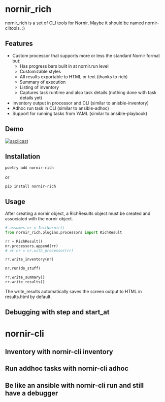 # nornir_rich

nornir_rich is a set of CLI tools for Nornir.  Maybe it should be named nornir-clitools. :)

## Features
- Custom processor that supports more or less the standard Nornir format but:
    - Has progress bars built in at nornir.run level
    - Customizable styles
    - All results exportable to HTML or text (thanks to rich)
    - Summary of execution
    - Listing of inventory
    - Captures task runtime and also task details (nothing done with task details yet)
- Inventory output in processor and CLI (similar to anisble-inventory)
- Adhoc run task in CLI (similar to ansible-adhoc)
- Support for running tasks from YAML (similar to ansible-playbook)

## Demo
[![asciicast](https://asciinema.org/a/04Xpc2MybxqVkrEhCgA9K39Wr.svg)](https://asciinema.org/a/04Xpc2MybxqVkrEhCgA9K39Wr)


## Installation
```python
poetry add nornir-rich
```
or
```
pip install nornir-rich
```

## Usage
After creating a nornir object, a RichResults object must be created and associated with the nornir object.

```python
# assumes nr = InitNornir()
from nornir_rich.plugins.processors import RichResult

rr = RichResult()
nr.processors.append(rr)
# or nr = nr.with_processor(rr)

rr.write_inventory(nr)

nr.run(do_stuff)

rr.write_summary()
rr.write_results()
```

The write_results automatically saves the screen output to HTML in results.html by default.

## Debugging with step and start_at

# nornir-cli

## Inventory with nornir-cli inventory

## Run addhoc tasks with nornir-cli adhoc

## Be like an ansible with nornir-cli run and still have a debugger
